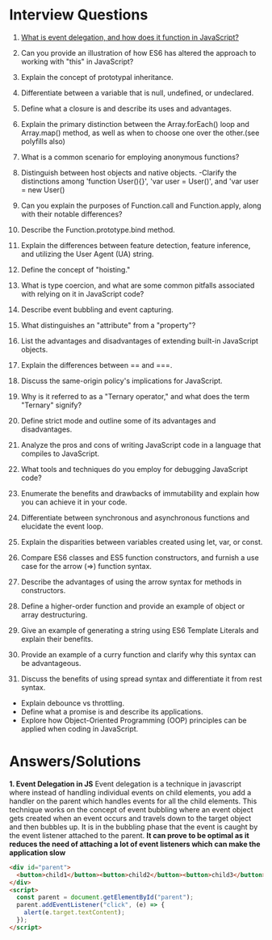 # Interview Questions

<a name="top"></a>

1. [What is event delegation, and how does it function in JavaScript?](#event-delegation-js)

2. Can you provide an illustration of how ES6 has altered the approach to working with "this" in JavaScript?

3. Explain the concept of prototypal inheritance.

4. Differentiate between a variable that is null, undefined, or undeclared.

5. Define what a closure is and describe its uses and advantages.

6. Explain the primary distinction between the Array.forEach() loop and Array.map() method, as well as when to choose one over the other.(see polyfills also)

7. What is a common scenario for employing anonymous functions?

8. Distinguish between host objects and native objects.
   -Clarify the distinctions among 'function User(){}', 'var user = User()', and 'var user = new User()

9. Can you explain the purposes of Function.call and Function.apply, along with their notable differences?

10. Describe the Function.prototype.bind method.

11. Explain the differences between feature detection, feature inference, and utilizing the User Agent (UA) string.

12. Define the concept of "hoisting."

13. What is type coercion, and what are some common pitfalls associated with relying on it in JavaScript code?

14. Describe event bubbling and event capturing.

15. What distinguishes an "attribute" from a "property"?

16. List the advantages and disadvantages of extending built-in JavaScript objects.

17. Explain the differences between == and ===.

18. Discuss the same-origin policy's implications for JavaScript.

19. Why is it referred to as a "Ternary operator," and what does the term "Ternary" signify?

20. Define strict mode and outline some of its advantages and disadvantages.

21. Analyze the pros and cons of writing JavaScript code in a language that compiles to JavaScript.

22. What tools and techniques do you employ for debugging JavaScript code?

23. Enumerate the benefits and drawbacks of immutability and explain how you can achieve it in your code.

24. Differentiate between synchronous and asynchronous functions and elucidate the event loop.

25. Explain the disparities between variables created using let, var, or const.

26. Compare ES6 classes and ES5 function constructors, and furnish a use case for the arrow (=>) function syntax.

27. Describe the advantages of using the arrow syntax for methods in constructors.

28. Define a higher-order function and provide an example of object or array destructuring.

29. Give an example of generating a string using ES6 Template Literals and explain their benefits.

30. Provide an example of a curry function and clarify why this syntax can be advantageous.

31. Discuss the benefits of using spread syntax and differentiate it from rest syntax.

- Explain debounce vs throttling.
- Define what a promise is and describe its applications.
- Explore how Object-Oriented Programming (OOP) principles can be applied when coding in JavaScript.

# Answers/Solutions

<b>1. Event Delegation in JS</b>
<a name="event-delegation-js">
Event delegation is a technique in javascript where instead of handling individual events on child elements, you add a handler on the parent which handles events for all the child elements. This technique works on the concept of event bubbling where an event object gets created when an event occurs and travels down to the target object and then bubbles up. It is in the bubbling phase that the event is caught by the event listener attached to the parent. **It can prove to be optimal as it reduces the need of attaching a lot of event listeners which can make the application slow**

```html
<div id="parent">
  <button>child1</button><button>child2</button><button>child3</button>
</div>
<script>
  const parent = document.getElementById("parent");
  parent.addEventListener("click", (e) => {
    alert(e.target.textContent);
  });
</script>
```

</a>
